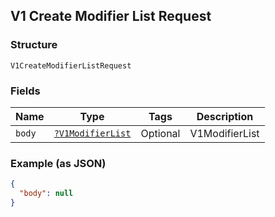 ## V1 Create Modifier List Request

### Structure

`V1CreateModifierListRequest`

### Fields

| Name | Type | Tags | Description |
|  --- | --- | --- | --- |
| `body` | [`?V1ModifierList`](/doc/models/v1-modifier-list.md) | Optional | V1ModifierList |

### Example (as JSON)

```json
{
  "body": null
}
```

